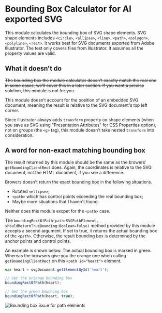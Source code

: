 # Bounding Box Calculator for AI exported SVG

This module calculates the bounding box of SVG shape elements. SVG shape elements includes `<circle>`, `<ellipse>`, `<line>`, `<path>`, `<polygon>`, `<polyline>`, `<rect>`. It works best for SVG documents exported from Adobe Illustrator. The test only covers files from Illustrator. It assumes all the property values are valid.

## What it doesn't do

~~The bounding box the module calculates doesn't exactly match the real one in some cases, we'll cover this in a later section. If you want a precise solution, this module is not for you.~~

This module doesn't account for the position of an embedded SVG document, meaning the result is relative to the SVG document's top left corner.

Since Illustrator always adds `transform` property on shape elements (when you save as SVG using "Presentation Attributes" for CSS Properties option), not on groups (the `<g>` tag), this module doesn't take nested `transform` into consideration.

## A word for non-exact matching bounding box

The result returned by this module should be the same as the browers' `getBoundingClientRect` does. Again, the coordinates is relative to the SVG document, not the HTML document, if you see a difference.

Browers doesn't return the exact bounding box in the following situations.

- Rotated `<ellipse>`;
- `<path>` which has control points exceeding the real bounding box;
- Maybe more situations that I haven't found.

Neither does this module excpet for the `<path>` case.

The `boundingRectOfPath(path:SVGPathElement, shouldReturnTrueBounding:Boolean=false)` method provided by this module accepts a second argument. If set to true, it returns the actual bounding box of the `<path>`. Otherwise, the result bounding box is determined by the anchor points and control points.

An example is shown below. The actual bounding box is marked in green. Whereas the browsers give you the orange one when calling `getBoundingClientRect` on this `<path id="heart">` element.

```javascript
var heart = svgDocument.getElementById('heart');

// Get the oriange bounding box
boundingRectOfPath(heart);

// Get the green boudning box
boundingRectOfPath(heart, true);
```

![Bounding box issue for path elements](https://img.alicdn.com/tps/TB1GPO5LXXXXXcgXFXXXXXXXXXX-358-282.png)
